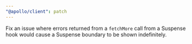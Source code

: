 ```yaml
---
"@apollo/client": patch
---
```


Fix an issue where errors returned from a `fetchMore` call from a Suspense hook would cause a Suspense boundary to be shown indefinitely.
